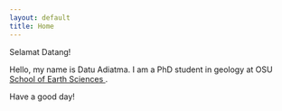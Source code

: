 ```yaml
---
layout: default
title: Home
---
```


<p class="message">
  Selamat Datang!
</p>

Hello, my name is Datu Adiatma. I am a PhD student in geology at OSU [School of Earth Sciences ](https://earthsciences.osu.edu).

Have a good day!